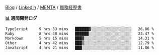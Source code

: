 [Blog](https://kajiri.dev/profile) / [Linkedin](https://www.linkedin.com/in/kajirikajiri) / [MENTA](https://menta.work/user/36944) / [職務経歴書](https://github.com/kajirikajiri/cv/blob/main/README.pdf)

**<a href="https://github.com/kajirikajiri/kajirikajiri/commits/master">📊</a> 週間開発ログ**
<!--START_SECTION:waka-->

```txt
TypeScript     9 hrs 53 mins   ██████▓░░░░░░░░░░░░░░░░░░   26.86 %
Ruby           8 hrs 38 mins   ██████░░░░░░░░░░░░░░░░░░░   23.47 %
Markdown       5 hrs 15 mins   ███▓░░░░░░░░░░░░░░░░░░░░░   14.31 %
Other          4 hrs 42 mins   ███▒░░░░░░░░░░░░░░░░░░░░░   12.79 %
JavaScript     4 hrs 21 mins   ███░░░░░░░░░░░░░░░░░░░░░░   11.86 %
```

<!--END_SECTION:waka-->

